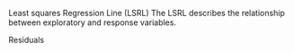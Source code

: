 Least squares Regression Line (LSRL)
	The LSRL describes the relationship between exploratory and response variables.


Residuals